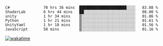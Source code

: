 <!--START_SECTION:waka-->

```text
C#               70 hrs 36 mins  █████████████████████░░░░   83.88 %
ShaderLab        6 hrs 44 mins   ██░░░░░░░░░░░░░░░░░░░░░░░   08.00 %
unity            1 hr 34 mins    ▒░░░░░░░░░░░░░░░░░░░░░░░░   01.86 %
Python           1 hr 21 mins    ▒░░░░░░░░░░░░░░░░░░░░░░░░   01.61 %
UnityYaml        1 hr 18 mins    ▒░░░░░░░░░░░░░░░░░░░░░░░░   01.56 %
JavaScript       58 mins         ▒░░░░░░░░░░░░░░░░░░░░░░░░   01.16 %
```

<!--END_SECTION:waka-->
[![wakatime](https://wakatime.com/badge/user/6c2f442e-41b4-42e3-bc06-d5d8203ad1da.svg)](https://wakatime.com/@6c2f442e-41b4-42e3-bc06-d5d8203ad1da)
